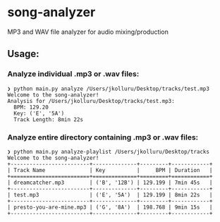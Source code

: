 # song-analyzer
MP3 and WAV file analyzer for audio mixing/production


## Usage:
### Analyze individual .mp3 or .wav files:
```
❯ python main.py analyze /Users/jkolluru/Desktop/tracks/test.mp3
Welcome to the song-analyzer!
Analysis for /Users/jkolluru/Desktop/tracks/test.mp3:
  BPM: 129.20
  Key: ('E', '5A')
  Track Length: 8min 22s
```

### Analyze entire directory containing .mp3 or .wav files:
```
❯ python main.py analyze-playlist /Users/jkolluru/Desktop/tracks
Welcome to the song-analyzer!
+-------------------------+--------------+---------+------------+
| Track Name              | Key          |     BPM | Duration   |
+=========================+==============+=========+============+
| dreamcatcher.mp3        | ('B', '12B') | 129.199 | 7min 45s   |
+-------------------------+--------------+---------+------------+
| test.mp3                | ('E', '5A')  | 129.199 | 8min 22s   |
+-------------------------+--------------+---------+------------+
| presto-you-are-mine.mp3 | ('G', '8A')  | 198.768 | 9min 15s   |
+-------------------------+--------------+---------+------------+
```